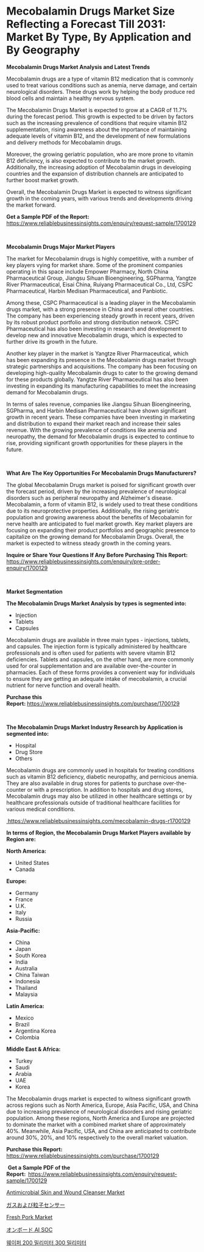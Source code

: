 <p><h1>Mecobalamin Drugs Market Size Reflecting a Forecast Till 2031: Market By Type, By Application and By Geography</h1></p><p><strong>Mecobalamin Drugs Market Analysis and Latest Trends</strong></p>
<p><p>Mecobalamin drugs are a type of vitamin B12 medication that is commonly used to treat various conditions such as anemia, nerve damage, and certain neurological disorders. These drugs work by helping the body produce red blood cells and maintain a healthy nervous system. </p><p>The Mecobalamin Drugs Market is expected to grow at a CAGR of 11.7% during the forecast period. This growth is expected to be driven by factors such as the increasing prevalence of conditions that require vitamin B12 supplementation, rising awareness about the importance of maintaining adequate levels of vitamin B12, and the development of new formulations and delivery methods for Mecobalamin drugs.</p><p>Moreover, the growing geriatric population, who are more prone to vitamin B12 deficiency, is also expected to contribute to the market growth. Additionally, the increasing adoption of Mecobalamin drugs in developing countries and the expansion of distribution channels are anticipated to further boost market growth.</p><p>Overall, the Mecobalamin Drugs Market is expected to witness significant growth in the coming years, with various trends and developments driving the market forward.</p></p>
<p><strong>Get a Sample PDF of the Report:&nbsp;</strong> <a href="https://www.reliablebusinessinsights.com/enquiry/request-sample/1700129">https://www.reliablebusinessinsights.com/enquiry/request-sample/1700129</a></p>
<p>&nbsp;</p>
<p><strong>Mecobalamin Drugs Major Market Players</strong></p>
<p><p>The market for Mecobalamin drugs is highly competitive, with a number of key players vying for market share. Some of the prominent companies operating in this space include Empower Pharmacy, North China Pharmaceutical Group, Jiangsu Sihuan Bioengineering, SGPharma, Yangtze River Pharmaceutical, Eisai China, Ruiyang Pharmaceutical Co., Ltd, CSPC Pharmaceutical, Harbin Medisan Pharmaceutical, and Panbiotic.</p><p>Among these, CSPC Pharmaceutical is a leading player in the Mecobalamin drugs market, with a strong presence in China and several other countries. The company has been experiencing steady growth in recent years, driven by its robust product portfolio and strong distribution network. CSPC Pharmaceutical has also been investing in research and development to develop new and innovative Mecobalamin drugs, which is expected to further drive its growth in the future.</p><p>Another key player in the market is Yangtze River Pharmaceutical, which has been expanding its presence in the Mecobalamin drugs market through strategic partnerships and acquisitions. The company has been focusing on developing high-quality Mecobalamin drugs to cater to the growing demand for these products globally. Yangtze River Pharmaceutical has also been investing in expanding its manufacturing capabilities to meet the increasing demand for Mecobalamin drugs.</p><p>In terms of sales revenue, companies like Jiangsu Sihuan Bioengineering, SGPharma, and Harbin Medisan Pharmaceutical have shown significant growth in recent years. These companies have been investing in marketing and distribution to expand their market reach and increase their sales revenue. With the growing prevalence of conditions like anemia and neuropathy, the demand for Mecobalamin drugs is expected to continue to rise, providing significant growth opportunities for these players in the future.</p></p>
<p>&nbsp;</p>
<p><strong>What Are The Key Opportunities For Mecobalamin Drugs Manufacturers?</strong></p>
<p><p>The global Mecobalamin Drugs market is poised for significant growth over the forecast period, driven by the increasing prevalence of neurological disorders such as peripheral neuropathy and Alzheimer's disease. Mecobalamin, a form of vitamin B12, is widely used to treat these conditions due to its neuroprotective properties. Additionally, the rising geriatric population and growing awareness about the benefits of Mecobalamin for nerve health are anticipated to fuel market growth. Key market players are focusing on expanding their product portfolios and geographic presence to capitalize on the growing demand for Mecobalamin Drugs. Overall, the market is expected to witness steady growth in the coming years.</p></p>
<p><strong>Inquire or Share Your Questions If Any Before Purchasing This Report:</strong> <a href="https://www.reliablebusinessinsights.com/enquiry/pre-order-enquiry/1700129">https://www.reliablebusinessinsights.com/enquiry/pre-order-enquiry/1700129</a></p>
<p>&nbsp;</p>
<p><strong>Market Segmentation</strong></p>
<p><strong>The Mecobalamin Drugs Market Analysis by types is segmented into:</strong></p>
<p><ul><li>Injection</li><li>Tablets</li><li>Capsules</li></ul></p>
<p><p>Mecobalamin drugs are available in three main types - injections, tablets, and capsules. The injection form is typically administered by healthcare professionals and is often used for patients with severe vitamin B12 deficiencies. Tablets and capsules, on the other hand, are more commonly used for oral supplementation and are available over-the-counter in pharmacies. Each of these forms provides a convenient way for individuals to ensure they are getting an adequate intake of mecobalamin, a crucial nutrient for nerve function and overall health.</p></p>
<p><strong>Purchase this Report:&nbsp;</strong><a href="https://www.reliablebusinessinsights.com/purchase/1700129">https://www.reliablebusinessinsights.com/purchase/1700129</a></p>
<p>&nbsp;</p>
<p><strong>The Mecobalamin Drugs Market Industry Research by Application is segmented into:</strong></p>
<p><ul><li>Hospital</li><li>Drug Store</li><li>Others</li></ul></p>
<p><p>Mecobalamin drugs are commonly used in hospitals for treating conditions such as vitamin B12 deficiency, diabetic neuropathy, and pernicious anemia. They are also available in drug stores for patients to purchase over-the-counter or with a prescription. In addition to hospitals and drug stores, Mecobalamin drugs may also be utilized in other healthcare settings or by healthcare professionals outside of traditional healthcare facilities for various medical conditions.</p></p>
<p><a href="https://www.reliablebusinessinsights.com/mecobalamin-drugs-r1700129">&nbsp;https://www.reliablebusinessinsights.com/mecobalamin-drugs-r1700129</a></p>
<p><strong>In terms of Region, the Mecobalamin Drugs Market Players available by Region are:</strong></p>
<p>
    <p> <strong> North America: </strong>
        <ul>
            <li>United States</li>
            <li>Canada</li>
        </ul>
        </p> 
    <p> <strong> Europe: </strong>
        <ul>
            <li>Germany</li>
            <li>France</li>
            <li>U.K.</li>
            <li>Italy</li>
            <li>Russia</li>
        </ul>
        </p> 
    <p> <strong> Asia-Pacific: </strong>
        <ul>
            <li>China</li>
            <li>Japan</li>
            <li>South Korea</li>
            <li>India</li>
            <li>Australia</li>
            <li>China Taiwan</li>
            <li>Indonesia</li>
            <li>Thailand</li>
            <li>Malaysia</li>
        </ul>
        </p> 
    <p> <strong> Latin America: </strong>
        <ul>
            <li>Mexico</li>
            <li>Brazil</li>
            <li>Argentina Korea</li>
            <li>Colombia</li>
        </ul>
        </p> 
    <p> <strong> Middle East & Africa: </strong>
        <ul>
            <li>Turkey</li>
            <li>Saudi</li>
            <li>Arabia</li>
            <li>UAE</li>
            <li>Korea</li>
        </ul>
    </p>
    </p>
<p><p>The Mecobalamin drugs market is expected to witness significant growth across regions such as North America, Europe, Asia Pacific, USA, and China due to increasing prevalence of neurological disorders and rising geriatric population. Among these regions, North America and Europe are projected to dominate the market with a combined market share of approximately 40%. Meanwhile, Asia Pacific, USA, and China are anticipated to contribute around 30%, 20%, and 10% respectively to the overall market valuation.</p></p>
<p><strong>Purchase this Report: </strong><a href="https://www.reliablebusinessinsights.com/purchase/1700129">https://www.reliablebusinessinsights.com/purchase/1700129</a></p>
<p>&nbsp;<strong>Get a Sample PDF of the Report:&nbsp;&nbsp;</strong><a href="https://www.reliablebusinessinsights.com/enquiry/request-sample/1700129">https://www.reliablebusinessinsights.com/enquiry/request-sample/1700129</a></p>
<p><strong></strong></p>
<p><p><a href="https://github.com/khayangel/Market-Research-Report-List-3/blob/main/antimicrobial-skin-and-wound-cleanser-market.md">Antimicrobial Skin and Wound Cleanser Market</a></p><p><a href="https://github.com/xemfu2379520/Market-Research-Report-List-2/blob/main/5203624123117.md">ガスおよび粒子センサー</a></p><p><a href="https://issuu.com/reportprime-2/docs/fresh-pork-market-size-2030.pptx">Fresh Pork Market</a></p><p><a href="https://github.com/xtkhtofdt934839/Market-Research-Report-List-2/blob/main/2242775123882.md">オンボード AI SOC</a></p><p><a href="https://github.com/xvz497517413/Market-Research-Report-List-2/blob/main/5956322122700.md">웨이퍼 200 밀리미터 300 밀리미터</a></p></p>
